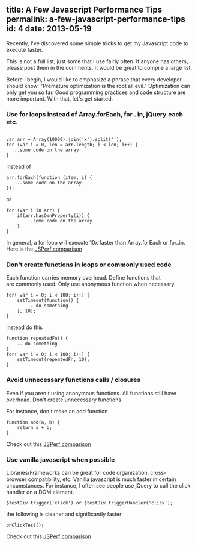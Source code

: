 title: A Few Javascript Performance Tips
permalink: a-few-javascript-performance-tips
id: 4
date: 2013-05-19
---
Recently, I've discovered some simple tricks to get my Javascript code to execute faster.
<!-- more -->
This is not a full list, just some that I use fairly often. If anyone has others, please post them in the comments. It would be great to compile a large list.

Before I begin, I would like to emphasize a phrase that every developer should know. "Premature optimization is the root all evil." Optimization can only get you so far. Good programming practices and code structure are more important. With that, let's get started.
<h3>Use for loops instead of Array.forEach, for.. in, jQuery.each etc.</h3>
<img alt="" src="http://assets.tumblr.com/assets/scripts/vendor/tiny_mce_3_5_10/themes/advanced/img/trans.gif" />
<pre><code class="javascript">var arr = Array(10000).join('x').split('');
for (var i = 0, len = arr.length; i &lt; len; i++) {
   ..some code on the array
}</code></pre>
instead of
<pre><code class="javascript">arr.forEach(function (item, i) {
    ..some code on the array
});</code></pre>
or
<pre><code class="javascript">for (var i in arr) {
    if(arr.hasOwnProperty(i)) {
        ..some code on the array
    }
}</code></pre>
In general, a for loop will execute 10x faster than Array.forEach or for..in. Here is the <a href="http://jsperf.com/array-for-vs-foreach/3" target="_blank">JSPerf comparison</a>
<h3>Don't create functions in loops or commonly used code</h3>
Each function carries memory overhead. Define functions that are commonly used. Only use anonymous function when necessary.
<pre><code class="javascript">for( var i = 0; i &lt; 100; i++) {
    setTimeout(function() {
        .. do something
    }, 10);
}</code></pre>
instead do this
<pre><code class="javascript">function repeatedFn() {
    .. do something
}
for( var i = 0; i &lt; 100; i++) {
    setTimeout(repeatedFn, 10);
}</code></pre>
<h3>Avoid unnecessary functions calls / closures</h3>
Even if you aren't using anonymous functions. All functions still have overhead. Don't create unnecessary functions.

For instance, don't make an add function
<pre><code class="javascript">function add(a, b) {
    return a + b;
}</code></pre>
Check out this <a href="http://jsperf.com/built-in-add-vs-function-add" target="_blank">JSPerf comparison</a>
<h3>Use vanilla javascript when possible</h3>
Libraries/Frameworks can be great for code organization, cross-browser compatibility, etc. Vanilla javascript is much faster in certain circumstances. For instance, I often see people use jQuery to call the click handler on a DOM element.
<pre><code class="javascript">$testDiv.trigger('click') or $testDiv.triggerHandler('click');</code></pre>
the following is cleaner and significantly faster
<pre><code class="javascript">onClickTest();</code></pre>
Check out this <a href="http://jsperf.com/jquery-trigger-vs-function-call" target="_blank">JSPerf comparison</a>